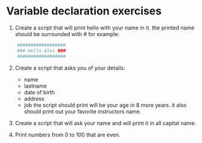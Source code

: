 # Variable declaration exercises

1. Create a script that will print hello with your name in it. the printed name should be surrounded with # for example:

```python
    ##################
    ### Hello Alex ###
    ##################
```

2. Create a script that asks you of your details:
   * name
   * lastname
   * date of birth
   * address
   * job
    the script should print will be your age in 8 more years.
    it also should print out your favorite instructors name.

3. Create a script that will ask your name and will print it in all capital name.

4. Print numbers from 0 to 100 that are even.
